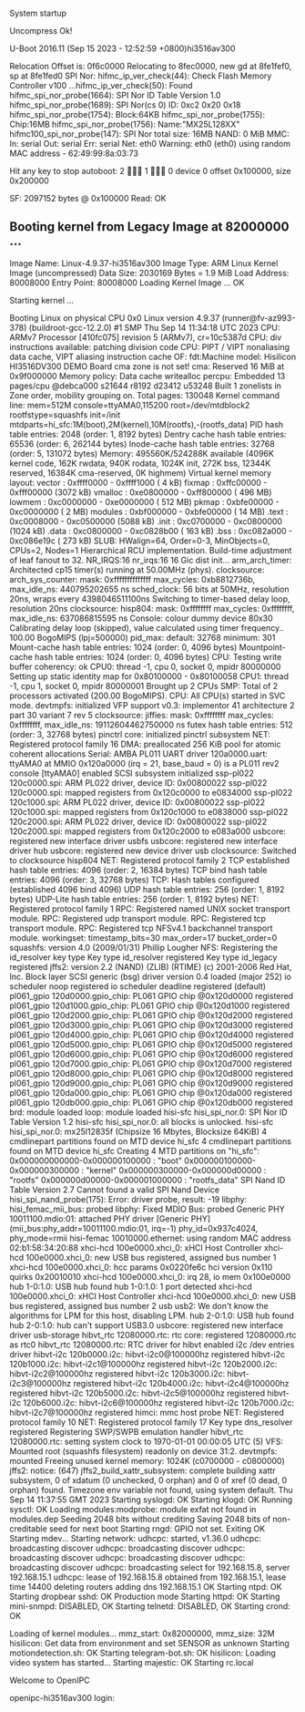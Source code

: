                         


System startup

Uncompress Ok!

U-Boot 2016.11 (Sep 15 2023 - 12:52:59 +0800)hi3516av300

Relocation Offset is: 0f6c0000
Relocating to 8fec0000, new gd at 8fe1fef0, sp at 8fe1fed0
SPI Nor:  hifmc_ip_ver_check(44): Check Flash Memory Controller v100 ...hifmc_ip_ver_check(50):  Found
hifmc_spi_nor_probe(1664): SPI Nor ID Table Version 1.0
hifmc_spi_nor_probe(1689): SPI Nor(cs 0) ID: 0xc2 0x20 0x18
hifmc_spi_nor_probe(1754): Block:64KB hifmc_spi_nor_probe(1755): Chip:16MB hifmc_spi_nor_probe(1756): Name:"MX25L128XX"
hifmc100_spi_nor_probe(147): SPI Nor total size: 16MB
NAND:  0 MiB
MMC:   
In:    serial
Out:   serial
Err:   serial
Net:   eth0
Warning: eth0 (eth0) using random MAC address - 62:49:99:8a:03:73

Hit any key to stop autoboot:  2  1  0 
device 0 offset 0x100000, size 0x200000

SF: 2097152 bytes @ 0x100000 Read: OK
## Booting kernel from Legacy Image at 82000000 ...
   Image Name:   Linux-4.9.37-hi3516av300
   Image Type:   ARM Linux Kernel Image (uncompressed)
   Data Size:    2030169 Bytes = 1.9 MiB
   Load Address: 80008000
   Entry Point:  80008000
   Loading Kernel Image ... OK

Starting kernel ...

Booting Linux on physical CPU 0x0
Linux version 4.9.37 (runner@fv-az993-378) (buildroot-gcc-12.2.0) #1 SMP Thu Sep 14 11:34:18 UTC 2023
CPU: ARMv7 Processor [410fc075] revision 5 (ARMv7), cr=10c5387d
CPU: div instructions available: patching division code
CPU: PIPT / VIPT nonaliasing data cache, VIPT aliasing instruction cache
OF: fdt:Machine model: Hisilicon HI3516DV300 DEMO Board
cma zone is not set!
cma: Reserved 16 MiB at 0x9f000000
Memory policy: Data cache writealloc
percpu: Embedded 13 pages/cpu @debca000 s21644 r8192 d23412 u53248
Built 1 zonelists in Zone order, mobility grouping on.  Total pages: 130048
Kernel command line: mem=512M console=ttyAMA0,115200 root=/dev/mtdblock2 rootfstype=squashfs init=/init mtdparts=hi_sfc:1M(boot),2M(kernel),10M(rootfs),-(rootfs_data)
PID hash table entries: 2048 (order: 1, 8192 bytes)
Dentry cache hash table entries: 65536 (order: 6, 262144 bytes)
Inode-cache hash table entries: 32768 (order: 5, 131072 bytes)
Memory: 495560K/524288K available (4096K kernel code, 162K rwdata, 940K rodata, 1024K init, 272K bss, 12344K reserved, 16384K cma-reserved, 0K highmem)
Virtual kernel memory layout:
    vector  : 0xffff0000 - 0xffff1000   (   4 kB)
    fixmap  : 0xffc00000 - 0xfff00000   (3072 kB)
    vmalloc : 0xe0800000 - 0xff800000   ( 496 MB)
    lowmem  : 0xc0000000 - 0xe0000000   ( 512 MB)
    pkmap   : 0xbfe00000 - 0xc0000000   (   2 MB)
    modules : 0xbf000000 - 0xbfe00000   (  14 MB)
      .text : 0xc0008000 - 0xc0500000   (5088 kB)
      .init : 0xc0700000 - 0xc0800000   (1024 kB)
      .data : 0xc0800000 - 0xc0828b00   ( 163 kB)
       .bss : 0xc082a000 - 0xc086e19c   ( 273 kB)
SLUB: HWalign=64, Order=0-3, MinObjects=0, CPUs=2, Nodes=1
Hierarchical RCU implementation.
	Build-time adjustment of leaf fanout to 32.
NR_IRQS:16 nr_irqs:16 16
Gic dist init...
arm_arch_timer: Architected cp15 timer(s) running at 50.00MHz (phys).
clocksource: arch_sys_counter: mask: 0xffffffffffffff max_cycles: 0xb8812736b, max_idle_ns: 440795202655 ns
sched_clock: 56 bits at 50MHz, resolution 20ns, wraps every 4398046511100ns
Switching to timer-based delay loop, resolution 20ns
clocksource: hisp804: mask: 0xffffffff max_cycles: 0xffffffff, max_idle_ns: 637086815595 ns
Console: colour dummy device 80x30
Calibrating delay loop (skipped), value calculated using timer frequency.. 100.00 BogoMIPS (lpj=500000)
pid_max: default: 32768 minimum: 301
Mount-cache hash table entries: 1024 (order: 0, 4096 bytes)
Mountpoint-cache hash table entries: 1024 (order: 0, 4096 bytes)
CPU: Testing write buffer coherency: ok
CPU0: thread -1, cpu 0, socket 0, mpidr 80000000
Setting up static identity map for 0x80100000 - 0x80100058
CPU1: thread -1, cpu 1, socket 0, mpidr 80000001
Brought up 2 CPUs
SMP: Total of 2 processors activated (200.00 BogoMIPS).
CPU: All CPU(s) started in SVC mode.
devtmpfs: initialized
VFP support v0.3: implementor 41 architecture 2 part 30 variant 7 rev 5
clocksource: jiffies: mask: 0xffffffff max_cycles: 0xffffffff, max_idle_ns: 19112604462750000 ns
futex hash table entries: 512 (order: 3, 32768 bytes)
pinctrl core: initialized pinctrl subsystem
NET: Registered protocol family 16
DMA: preallocated 256 KiB pool for atomic coherent allocations
Serial: AMBA PL011 UART driver
120a0000.uart: ttyAMA0 at MMIO 0x120a0000 (irq = 21, base_baud = 0) is a PL011 rev2
console [ttyAMA0] enabled
SCSI subsystem initialized
ssp-pl022 120c0000.spi: ARM PL022 driver, device ID: 0x00800022
ssp-pl022 120c0000.spi: mapped registers from 0x120c0000 to e0834000
ssp-pl022 120c1000.spi: ARM PL022 driver, device ID: 0x00800022
ssp-pl022 120c1000.spi: mapped registers from 0x120c1000 to e0838000
ssp-pl022 120c2000.spi: ARM PL022 driver, device ID: 0x00800022
ssp-pl022 120c2000.spi: mapped registers from 0x120c2000 to e083a000
usbcore: registered new interface driver usbfs
usbcore: registered new interface driver hub
usbcore: registered new device driver usb
clocksource: Switched to clocksource hisp804
NET: Registered protocol family 2
TCP established hash table entries: 4096 (order: 2, 16384 bytes)
TCP bind hash table entries: 4096 (order: 3, 32768 bytes)
TCP: Hash tables configured (established 4096 bind 4096)
UDP hash table entries: 256 (order: 1, 8192 bytes)
UDP-Lite hash table entries: 256 (order: 1, 8192 bytes)
NET: Registered protocol family 1
RPC: Registered named UNIX socket transport module.
RPC: Registered udp transport module.
RPC: Registered tcp transport module.
RPC: Registered tcp NFSv4.1 backchannel transport module.
workingset: timestamp_bits=30 max_order=17 bucket_order=0
squashfs: version 4.0 (2009/01/31) Phillip Lougher
NFS: Registering the id_resolver key type
Key type id_resolver registered
Key type id_legacy registered
jffs2: version 2.2 (NAND) (ZLIB) (RTIME) (c) 2001-2006 Red Hat, Inc.
Block layer SCSI generic (bsg) driver version 0.4 loaded (major 252)
io scheduler noop registered
io scheduler deadline registered (default)
pl061_gpio 120d0000.gpio_chip: PL061 GPIO chip @0x120d0000 registered
pl061_gpio 120d1000.gpio_chip: PL061 GPIO chip @0x120d1000 registered
pl061_gpio 120d2000.gpio_chip: PL061 GPIO chip @0x120d2000 registered
pl061_gpio 120d3000.gpio_chip: PL061 GPIO chip @0x120d3000 registered
pl061_gpio 120d4000.gpio_chip: PL061 GPIO chip @0x120d4000 registered
pl061_gpio 120d5000.gpio_chip: PL061 GPIO chip @0x120d5000 registered
pl061_gpio 120d6000.gpio_chip: PL061 GPIO chip @0x120d6000 registered
pl061_gpio 120d7000.gpio_chip: PL061 GPIO chip @0x120d7000 registered
pl061_gpio 120d8000.gpio_chip: PL061 GPIO chip @0x120d8000 registered
pl061_gpio 120d9000.gpio_chip: PL061 GPIO chip @0x120d9000 registered
pl061_gpio 120da000.gpio_chip: PL061 GPIO chip @0x120da000 registered
pl061_gpio 120db000.gpio_chip: PL061 GPIO chip @0x120db000 registered
brd: module loaded
loop: module loaded
hisi-sfc hisi_spi_nor.0: SPI Nor ID Table Version 1.2
hisi-sfc hisi_spi_nor.0: all blocks is unlocked.
hisi-sfc hisi_spi_nor.0: mx25l12835f (Chipsize 16 Mbytes, Blocksize 64KiB)
4 cmdlinepart partitions found on MTD device hi_sfc
4 cmdlinepart partitions found on MTD device hi_sfc
Creating 4 MTD partitions on "hi_sfc":
0x000000000000-0x000000100000 : "boot"
0x000000100000-0x000000300000 : "kernel"
0x000000300000-0x000000d00000 : "rootfs"
0x000000d00000-0x000001000000 : "rootfs_data"
SPI Nand ID Table Version 2.7
Cannot found a valid SPI Nand Device
hisi_spi_nand_probe(175): Error: driver probe, result: -19
libphy: hisi_femac_mii_bus: probed
libphy: Fixed MDIO Bus: probed
Generic PHY 10011100.mdio:01: attached PHY driver [Generic PHY] (mii_bus:phy_addr=10011100.mdio:01, irq=-1)
phy_id=0x937c4024, phy_mode=rmii
hisi-femac 10010000.ethernet: using random MAC address 02:b1:58:34:20:88
xhci-hcd 100e0000.xhci_0: xHCI Host Controller
xhci-hcd 100e0000.xhci_0: new USB bus registered, assigned bus number 1
xhci-hcd 100e0000.xhci_0: hcc params 0x0220fe6c hci version 0x110 quirks 0x20010010
xhci-hcd 100e0000.xhci_0: irq 28, io mem 0x100e0000
hub 1-0:1.0: USB hub found
hub 1-0:1.0: 1 port detected
xhci-hcd 100e0000.xhci_0: xHCI Host Controller
xhci-hcd 100e0000.xhci_0: new USB bus registered, assigned bus number 2
usb usb2: We don't know the algorithms for LPM for this host, disabling LPM.
hub 2-0:1.0: USB hub found
hub 2-0:1.0: hub can't support USB3.0
usbcore: registered new interface driver usb-storage
hibvt_rtc 12080000.rtc: rtc core: registered 12080000.rtc as rtc0
hibvt_rtc 12080000.rtc: RTC driver for hibvt enabled
i2c /dev entries driver
hibvt-i2c 120b0000.i2c: hibvt-i2c0@100000hz registered
hibvt-i2c 120b1000.i2c: hibvt-i2c1@100000hz registered
hibvt-i2c 120b2000.i2c: hibvt-i2c2@100000hz registered
hibvt-i2c 120b3000.i2c: hibvt-i2c3@100000hz registered
hibvt-i2c 120b4000.i2c: hibvt-i2c4@100000hz registered
hibvt-i2c 120b5000.i2c: hibvt-i2c5@100000hz registered
hibvt-i2c 120b6000.i2c: hibvt-i2c6@100000hz registered
hibvt-i2c 120b7000.i2c: hibvt-i2c7@100000hz registered
himci: mmc host probe
NET: Registered protocol family 10
NET: Registered protocol family 17
Key type dns_resolver registered
Registering SWP/SWPB emulation handler
hibvt_rtc 12080000.rtc: setting system clock to 1970-01-01 00:00:05 UTC (5)
VFS: Mounted root (squashfs filesystem) readonly on device 31:2.
devtmpfs: mounted
Freeing unused kernel memory: 1024K (c0700000 - c0800000)
jffs2: notice: (647) jffs2_build_xattr_subsystem: complete building xattr subsystem, 0 of xdatum (0 unchecked, 0 orphan) and 0 of xref (0 dead, 0 orphan) found.
Timezone env variable not found, using system default.
Thu Sep 14 11:37:55 GMT 2023
Starting syslogd: OK
Starting klogd: OK
Running sysctl: OK
Loading modules:modprobe: module exfat not found in modules.dep
Seeding 2048 bits without crediting
Saving 2048 bits of non-creditable seed for next boot
Starting rngd: GPIO not set. Exiting
OK
Starting mdev...
Starting network: udhcpc: started, v1.36.0
udhcpc: broadcasting discover
udhcpc: broadcasting discover
udhcpc: broadcasting discover
udhcpc: broadcasting discover
udhcpc: broadcasting discover
udhcpc: broadcasting select for 192.168.15.8, server 192.168.15.1
udhcpc: lease of 192.168.15.8 obtained from 192.168.15.1, lease time 14400
deleting routers
adding dns 192.168.15.1
OK
Starting ntpd: OK
Starting dropbear sshd: OK
Production mode
Starting httpd: OK
Starting mini-snmpd: DISABLED, OK
Starting telnetd: DISABLED, OK
Starting crond: OK

Loading of kernel modules...
mmz_start: 0x82000000, mmz_size: 32M
hisilicon: Get data from environment and set SENSOR as unknown
Starting motiondetection.sh: OK
Starting telegram-bot.sh: OK
hisilicon: Loading video system has started...
Starting majestic: OK
Starting rc.local

Welcome to OpenIPC

openipc-hi3516av300 login: 